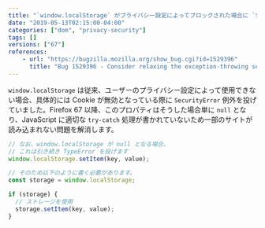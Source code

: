 ```yaml
---
title: "`window.localStorage` がプライバシー設定によってブロックされた場合に `SecurityError` を投げなくなりました"
date: "2019-05-13T02:15:00-04:00"
categories: ["dom", "privacy-security"]
tags: []
versions: ["67"]
references:
    - url: "https://bugzilla.mozilla.org/show_bug.cgi?id=1529396"
      title: "Bug 1529396 - Consider relaxing the exception-throwing semantics of window.localStorage when a privacy check fails"
---
```

`window.localStorage` は従来、ユーザーのプライバシー設定によって使用できない場合、具体的には Cookie が無効となっている際に `SecurityError` 例外を投げていました。Firefox 67 以降、このプロパティはそうした場合単に `null` となり、JavaScript に適切な `try-catch` 処理が書かれていないため一部のサイトが読み込まれない問題を解消します。

```js
// なお、window.localStorage が null となる場合、
// これは引き続き TypeError を投げます
window.localStorage.setItem(key, value);

// そのため以下のように書く必要があります。
const storage = window.localStorage;

if (storage) {
  // ストレージを使用
  storage.setItem(key, value);
}
```
